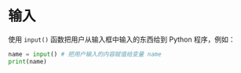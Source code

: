# 输入

使用 `input()` 函数把用户从输入框中输入的东西给到 Python 程序，例如：

```py
name = input() # 把用户输入的内容赋值给变量 name
print(name)
```

